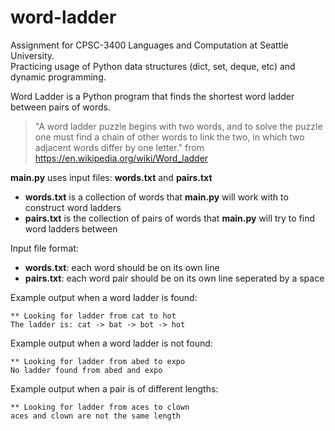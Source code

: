 # word-ladder
Assignment for CPSC-3400 Languages and Computation at Seattle University.  
Practicing usage of Python data structures (dict, set, deque, etc) and dynamic programming.

Word Ladder is a Python program that finds the shortest word ladder between pairs of words.
> "A word ladder puzzle begins with two words, and to solve the puzzle one must find a chain of other words to link the two, in which two adjacent words differ by one letter." from https://en.wikipedia.org/wiki/Word_ladder

**main.py** uses input files: **words.txt** and **pairs.txt**
* **words.txt** is a collection of words that **main.py** will work with to construct word ladders
* **pairs.txt** is the collection of pairs of words that **main.py** will try to find word ladders between

Input file format:
* **words.txt**: each word should be on its own line
* **pairs.txt**: each word pair should be on its own line seperated by a space

Example output when a word ladder is found:
```
** Looking for ladder from cat to hot
The ladder is: cat -> bat -> bot -> hot
```
Example output when a word ladder is not found:
```
** Looking for ladder from abed to expo
No ladder found from abed and expo
```
Example output when a pair is of different lengths:
```
** Looking for ladder from aces to clown
aces and clown are not the same length
```
